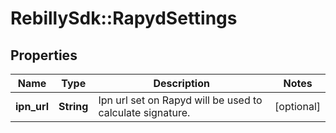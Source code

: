# RebillySdk::RapydSettings

## Properties
Name | Type | Description | Notes
------------ | ------------- | ------------- | -------------
**ipn_url** | **String** | Ipn url set on Rapyd will be used to calculate signature. | [optional] 

